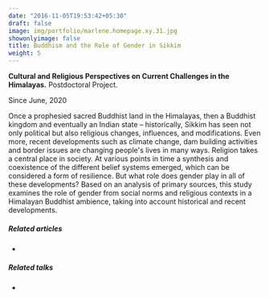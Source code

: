 ```yaml
---
date: "2016-11-05T19:53:42+05:30"
draft: false
image: img/portfolio/marlene.homepage.xy.31.jpg
showonlyimage: false
title: Buddhism and the Role of Gender in Sikkim
weight: 5
---
```


**Cultural and Religious Perspectives on Current Challenges in the Himalayas.** Postdoctoral Project.
<!--more-->

Since June, 2020

Once a prophesied sacred Buddhist land in the Himalayas, then a Buddhist kingdom and eventually an Indian state – historically, Sikkim has seen not only political but also religious changes, influences, and modifications. Even more, recent developments such as climate change, dam building activities and border issues are changing people's lives in many ways. Religion takes a central place in society. At various points in time a synthesis and coexistence of the different belief systems emerged, which can be considered a form of resilience. But what role does gender play in all of these developments? Based on an analysis of primary sources, this study examines the role of gender from social norms and religious contexts in a Himalayan Buddhist ambience, taking into account historical and recent developments.

##### Related articles

- 


##### Related talks

- 
